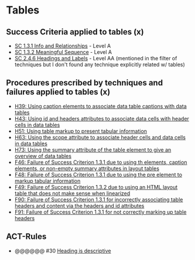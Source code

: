 # Tables

## Success Criteria applied to tables (x)

- [SC 1.3.1 Info and Relationships](sc131.md) - Level A
- [SC 1.3.2 Meaningful Sequence](sc132.md) - Level A
- [SC 2.4.6 Headings and Labels](sc246.md) - Level AA (mentioned in the filter of techniques but I don't found any technique explicitly related w/ tables)

## Procedures prescribed by techniques and failures applied to tables (x)

- [H39: Using caption elements to associate data table captions with data tables](h39.md)
- [H43: Using id and headers attributes to associate data cells with header cells in data tables](h43.md)
- [H51: Using table markup to present tabular information](h51.md)
- [H63: Using the scope attribute to associate header cells and data cells in data tables](h63.md)
- [H73: Using the summary attribute of the table element to give an overview of data tables](h73.md)
- [F46: Failure of Success Criterion 1.3.1 due to using th elements, caption elements, or non-empty summary attributes in layout tables](f46.md)
- [F48: Failure of Success Criterion 1.3.1 due to using the pre element to markup tabular information](f48.md)
- [F49: Failure of Success Criterion 1.3.2 due to using an HTML layout table that does not make sense when linearized](f49.md)
- [F90: Failure of Success Criterion 1.3.1 for incorrectly associating table headers and content via the headers and id attributes](f90.md)
- [F91: Failure of Success Criterion 1.3.1 for not correctly marking up table headers](f91.md)

## ACT-Rules

- @@@@@@ #30 [Heading is descriptive](https://act-rules.github.io/rules/b49b2e)
